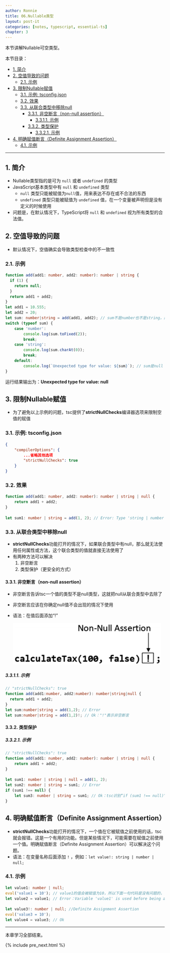 ```yaml
---
author: Ronnie
title: 06.Nullable类型
layout: post-it
categories: [notes, typescript, essential-ts]
chapter: 3
---
```


<!-- # Nullable类型 -->
本节讲解Nullable可空类型。

本节目录：
<!-- TOC -->

- [1. 简介](#1-简介)
- [2. 空值导致的问题](#2-空值导致的问题)
    - [2.1. 示例](#21-示例)
- [3. 限制Nullable赋值](#3-限制nullable赋值)
    - [3.1. 示例: tsconfig.json](#31-示例-tsconfigjson)
    - [3.2. 效果](#32-效果)
    - [3.3. 从联合类型中移除null](#33-从联合类型中移除null)
        - [3.3.1. 非空断言（non-null assertion）](#331-非空断言non-null-assertion)
            - [3.3.1.1. 示例](#3311-示例)
        - [3.3.2. 类型保护](#332-类型保护)
            - [3.3.2.1. 示例](#3321-示例)
- [4. 明确赋值断言（Definite Assignment Assertion）](#4-明确赋值断言definite-assignment-assertion)
    - [4.1. 示例](#41-示例)

<!-- /TOC -->

---

## 1. 简介
- Nullable类型指的是可为 `null` 或者 `undefined` 的类型
- JavaScript基本类型中有 `null` 和 `undefined` 类型
  - `null` 类型只能被赋值为`null`值，用来表达不存在或不合法的东西 
  - `undefined` 类型只能被赋值为 `undefined` 值，在一个变量被声明但是没有定义的时候使用
- 问题是，在默认情况下，TypeScript将 `null` 和 `undefined` 视为所有类型的合法值。

## 2. 空值导致的问题
- 默认情况下，空值确实会导致类型检查中的不一致性

### 2.1. 示例

```typescript
function add(add1: number, add2: number): number | string {
  if (1) {
    return null;
  }
  return add1 + add2;
}
let add1 = 10.555;
let add2 = 20;
let sum: number|string = add(add1, add2); // sum不是number也不是string，而是null
switch (typeof sum) {
    case 'number':
        console.log(sum.toFixed(2)); 
        break;
    case 'string':
        console.log(sum.charAt(0));
        break;
    default:
        console.log(`Unexpected type for value: ${sum}`); // sum是null
}
```

运行结果输出为：**Unexpected type for value: null**

## 3. 限制Nullable赋值
- 为了避免以上示例的问题，tsc提供了**strictNullChecks**编译器选项来限制空值的赋值

### 3.1. 示例: tsconfig.json
```json
{
    "compilerOptions": {
        ...省略其他选项
        "strictNullChecks": true
    }
}
```

### 3.2. 效果

```typescript
function add(add1: number, add2: number): number | string | null {
    return add1 + add2;
}

let sum1: number | string = add(1, 2); // Error: Type 'string | number | null' is not assignable to type 'string | number'.  Type 'null' is not assignable to type 'string | number'.ts(2322)
```

### 3.3. 从联合类型中移除null
- **strictNullChecks**功能打开的情况下，如果联合类型中有null，那么就无法使用任何属性或方法，这个联合类型的值就直接无法使用了
- 有两种方法可以解决
  1. 非空断言
  2. 类型保护（更安全的方式）

#### 3.3.1. 非空断言（non-null assertion）
- 非空断言告诉tsc一个值的类型不是null类型，这就把null从联合类型中去除了
- 非空断言应该在你确定null值不会出现的情况下使用
- 语法：在值后面添加“!”

  ![non-null assertion](/assets/images/TypeScript学习笔记/Essential-TypeScript/non-null_assertion.png)

##### 3.3.1.1. 示例

```typescript
// "strictNullChecks": true
function add(add1:number, add2:number): number|string|null {
  return add1 + add2;
}
let sum:number|string = add(1,2); // Error
let sum:number|string = add(1,2)!; // Ok："!"表示非空断言
```

#### 3.3.2. 类型保护

##### 3.3.2.1. 示例

```typescript
// "strictNullChecks": true
function add(add1: number, add2: number): number | string | null {
    return add1 + add2;
}

let sum1: number | string | null = add(1, 2);
let sum2: number | string = sum1; // Error
if (sum1 !== null) {
    let sum3: number | string = sum1; // Ok：tsc识别“if (sum1 !== null)”类型守卫，知道sum1不可能是null
}
```

## 4. 明确赋值断言（Definite Assignment Assertion）
- **strictNullChecks**功能打开的情况下，一个值在它被赋值之前使用的话，tsc就会报错。这是一个有用的功能。但是某些情况下，可能需要在赋值之前使用一个值。明确赋值断言（Definite Assignment Assertion）可以解决这个问题。
- 语法：在变量名称后面添加 `!` ，例如：`let value!: string | number | null;`

### 4.1. 示例

```typescript
let value1: number | null;
eval('value1 = 10'); // value1的值会被赋值为10，所以下面一句代码是没有问题的，但是tsc会报错
let value2 = value1; // Error：Variable 'value1' is used before being assigned.ts(2454)

let value3!: number | null; //Definite Assignment Assertion
eval('value3 = 10'); 
let value4 = value3; // Ok
```

---

本章学习全部结束。

{% include pre_next.html %}
